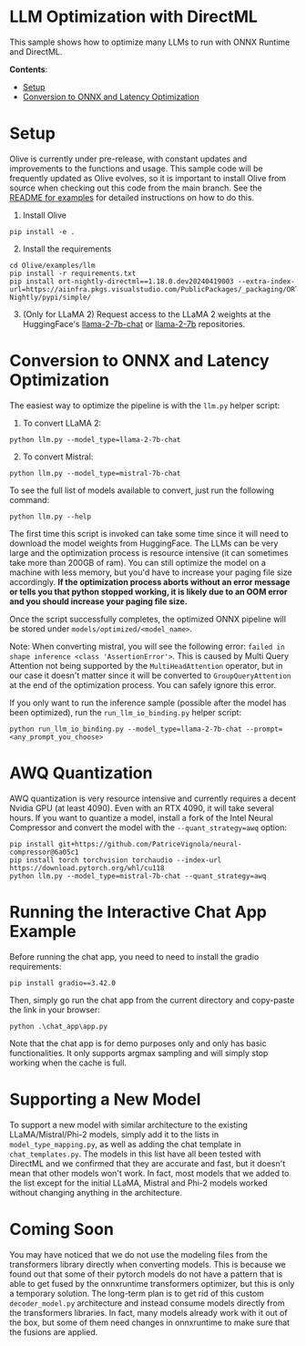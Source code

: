 # LLM Optimization with DirectML <!-- omit in toc -->

This sample shows how to optimize many LLMs to run with ONNX Runtime and DirectML.

**Contents**:
- [Setup](#setup)
- [Conversion to ONNX and Latency Optimization](#conversion-to-onnx-and-latency-optimization)

# Setup

Olive is currently under pre-release, with constant updates and improvements to the functions and usage. This sample code will be frequently updated as Olive evolves, so it is important to install Olive from source when checking out this code from the main branch. See the [README for examples](https://github.com/microsoft/Olive/blob/main/examples/README.md#important) for detailed instructions on how to do this.

1. Install Olive

```
pip install -e .
```

2. Install the requirements

```
cd Olive/examples/llm
pip install -r requirements.txt
pip install ort-nightly-directml==1.18.0.dev20240419003 --extra-index-url=https://aiinfra.pkgs.visualstudio.com/PublicPackages/_packaging/ORT-Nightly/pypi/simple/
```

3. (Only for LLaMA 2) Request access to the LLaMA 2 weights at the HuggingFace's [llama-2-7b-chat](https://huggingface.co/meta-llama/Llama-2-7b-chat-hf) or [llama-2-7b](https://huggingface.co/meta-llama/Llama-2-7b-hf) repositories.


# Conversion to ONNX and Latency Optimization

The easiest way to optimize the pipeline is with the `llm.py` helper script:

1. To convert LLaMA 2:

```
python llm.py --model_type=llama-2-7b-chat
```

2. To convert Mistral:

```
python llm.py --model_type=mistral-7b-chat
```

To see the full list of models available to convert, just run the following command:

```
python llm.py --help
```

The first time this script is invoked can take some time since it will need to download the model weights from HuggingFace. The LLMs can be very large and the optimization process is resource intensive (it can sometimes take more than 200GB of ram). You can still optimize the model on a machine with less memory, but you'd have to increase your paging file size accordingly. **If the optimization process aborts without an error message or tells you that python stopped working, it is likely due to an OOM error and you should increase your paging file size.**

Once the script successfully completes, the optimized ONNX pipeline will be stored under `models/optimized/<model_name>`.

Note: When converting mistral, you will see the following error: `failed in shape inference <class 'AssertionError'>`. This is caused by Multi Query Attention not being supported by the `MultiHeadAttention` operator, but in our case it doesn't matter since it will be converted to `GroupQueryAttention` at the end of the optimization process. You can safely ignore this error.

If you only want to run the inference sample (possible after the model has been optimized), run the `run_llm_io_binding.py` helper script:

```
python run_llm_io_binding.py --model_type=llama-2-7b-chat --prompt=<any_prompt_you_choose>
```

# AWQ Quantization

AWQ quantization is very resource intensive and currently requires a decent Nvidia GPU (at least 4090). Even with an RTX 4090, it will take several hours. If you want to quantize a model, install a fork of the Intel Neural Compressor and convert the model with the `--quant_strategy=awq` option:

```
pip install git+https://github.com/PatriceVignola/neural-compressor@6a05c1
pip install torch torchvision torchaudio --index-url https://download.pytorch.org/whl/cu118
python llm.py --model_type=mistral-7b-chat --quant_strategy=awq
```

# Running the Interactive Chat App Example

Before running the chat app, you need to need to install the gradio requirements:

```
pip install gradio==3.42.0
```

Then, simply go run the chat app from the current directory and copy-paste the link in your browser:

```
python .\chat_app\app.py
```

Note that the chat app is for demo purposes only and only has basic functionalities. It only supports argmax sampling and will simply stop working when the cache is full.

# Supporting a New Model

To support a new model with similar architecture to the existing LLaMA/Mistral/Phi-2 models, simply add it to the lists in `model_type_mapping.py`, as well as adding the chat template in `chat_templates.py`. The models in this list have all been tested with DirectML and we confirmed that they are accurate and fast, but it doesn't mean that other models won't work. In fact, most models that we added to the list except for the initial LLaMA, Mistral and Phi-2 models worked without changing anything in the architecture.

# Coming Soon

You may have noticed that we do not use the modeling files from the transformers library directly when converting models. This is because we found out that some of their pytorch models do not have a pattern that is able to get fused by the onnxruntime transformers optimizer, but this is only a temporary solution. The long-term plan is to get rid of this custom `decoder_model.py` architecture and instead consume models directly from the transformers libraries. In fact, many models already work with it out of the box, but some of them need changes in onnxruntime to make sure that the fusions are applied.
